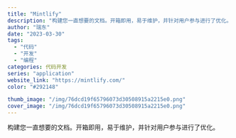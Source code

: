 ```yaml
---
title: "Mintlify"
description: "构建您一直想要的文档。开箱即用，易于维护，并针对用户参与进行了优化。 "
author: "瑞东"
date: "2023-03-30"
tags:
  - "代码"
  - "开发"
  - "编程"
categories: 代码开发
series: "application"
website_link: "https://mintlify.com/"
color: "#292148"

thumb_image: "/img/76dcd19f65796073d30508915a2215e0.png"
cover_image: "/img/76dcd19f65796073d30508915a2215e0.png"
---
```


构建您一直想要的文档。开箱即用，易于维护，并针对用户参与进行了优化。 